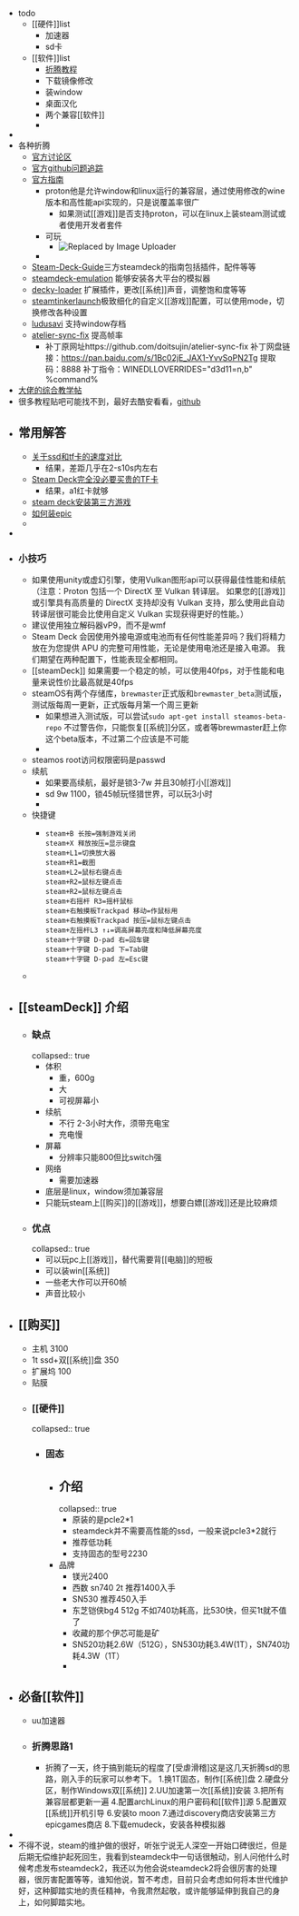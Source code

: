 - todo
	- [[硬件]]list
		- 加速器
		- sd卡
	- [[软件]]list
		- [折腾教程](https://bbs.a9vg.com/thread-8869286-1-1.html)
		- 下载镜像修改
		- 装window
		- 桌面汉化
		- 两个兼容[[软件]]
		-
-
- 各种折腾
	- [官方讨论区](https://steamcommunity.com/groups/steamuniverse/discussions/1/)
	- [官方github问题追踪](https://github.com/ValveSoftware/SteamOS/issues)
	- [官方指南](https://partner.steamgames.com/doc/steamdeck)
		- proton他是允许window和linux运行的兼容层，通过使用修改的wine版本和高性能api实现的，只是说覆盖率很广
			- 如果测试[[游戏]]是否支持proton，可以在linux上装steam测试或者使用开发者套件
		- 可玩
			- ![Replaced by Image Uploader](https://s2.loli.net/2023/06/26/SOT8r3uUHAyt5FQ.png)
		-
	- [Steam-Deck-Guide](https://github.com/mikeroyal/Steam-Deck-Guide)三方steamdeck的指南包括插件，配件等等
	- [steamdeck-emulation](https://github.com/n1ckoates/steamdeck-emulation) 能够安装各大平台的模拟器
	- [decky-loader](https://github.com/SteamDeckHomebrew/decky-loader) 扩展插件，更改[[系统]]声音，调整饱和度等等
	- [steamtinkerlaunch](https://github.com/sonic2kk/steamtinkerlaunch)极致细化的自定义[[游戏]]配置，可以使用mode，切换修改各种设置
	- [ludusavi](https://github.com/mtkennerly/ludusavi) 支持window存档
	- [atelier-sync-fix](https://github.com/doitsujin/atelier-sync-fix) 提高帧率
		- 补丁原网址https://github.com/doitsujin/atelier-sync-fix
		  补丁网盘链接：https://pan.baidu.com/s/1Bc02jE_JAX1-YvvSoPN2Tg 
		  提取码：8888 
		  补丁指令：WINEDLLOVERRIDES="d3d11=n,b" %command%
- [大佬的综合教学帖](https://www.zhihu.com/column/c_1597940398197800960)
- 很多教程贴吧可能找不到，最好去酷安看看，[github](https://github.com/search?q=steamdeck&type=topics)
- ## 常用解答
	- [关于ssd和tf卡的速度对比](https://g.nga.cn/read.php?tid=35068555&rand=729)
		- 结果，差距几乎在2-s10s内左右
	- [Steam Deck完全没必要买贵的TF卡](https://tieba.baidu.com/p/8052545313)
		- 结果，a1红卡就够
	- [steam deck安装第三方游戏](https://bbs.a9vg.com/thread-8869286-1-1.html)
	- [如何装epic](https://www.coolapk.com/feed/42469989?shareKey=MzA4OTQ3ODdhZDExNjQ3NTU3MDc~&shareUid=25102075&shareFrom=com.coolapk.market_13.1.3)
	-
-
- ### 小技巧
	- 如果使用unity或虚幻引擎，使用Vulkan图形api可以获得最佳性能和续航（注意：Proton 包括一个 DirectX 至 Vulkan 转译层。 如果您的[[游戏]]或引擎具有高质量的 DirectX 支持却没有 Vulkan 支持，那么使用此自动转译层很可能会比使用自定义 Vulkan 实现获得更好的性能。）
	- 建议使用独立解码器vP9，而不是wmf
	- Steam Deck 会因使用外接电源或电池而有任何性能差异吗？我们将精力放在为您提供 APU 的完整可用性能，无论是使用电池还是接入电源。 我们期望在两种配置下，性能表现全都相同。
	- [[steamDeck]] 如果需要一个稳定的帧，可以使用40fps，对于性能和电量来说性价比最高就是40fps
	- steamOS有两个存储库，`brewmaster`正式版和`brewmaster_beta`测试版，测试版每周一更新，正式版每月第一个周三更新
		- 如果想进入测试版，可以尝试`sudo apt-get install steamos-beta-repo`
		  不过警告你，只能恢复[[系统]]分区，或者等brewmaster赶上你这个beta版本，不过第二个应该是不可能
		-
	- steamos root访问权限密码是passwd
	- 续航
		- 如果要高续航，最好是锁3-7w 并且30帧打小[[游戏]]
		- sd 9w 1100，锁45帧玩怪猎世界，可以玩3小时
		-
	- 快捷键
		- ```
		  steam+B 长按=强制游戏关闭
		  steam+X 释放按压=显示键盘
		  steam+L1=切换放大器
		  steam+R1=截图
		  steam+L2=鼠标右键点击
		  steam+R2=鼠标左键点击
		  steam+R2=鼠标左键点击
		  steam+右摇杆 R3=摇杆鼠标
		  steam+右触摸板Trackpad 移动=作鼠标用
		  steam+右触摸板Trackpad 按压=鼠标左键点击
		  steam+左摇杆L3 ↑↓=调高屏幕亮度和降低屏幕亮度
		  steam+十字键 D-pad 右=回车键
		  steam+十字键 D-pad 下=Tab键
		  steam+十字键 D-pad 左=Esc键
		  ```
	-
- ## [[steamDeck]] 介绍
	- ### 缺点
	  collapsed:: true
		- 体积
			- 重，600g
			- 大
			- 可视屏幕小
		- 续航
			- 不行 2-3小时大作，须带充电宝
			- 充电慢
		- 屏幕
			- 分辨率只能800但比switch强
		- 网络
			- 需要加速器
		- 底层是linux，window须加兼容层
		- 只能玩steam上[[购买]]的[[游戏]]，想要白嫖[[游戏]]还是比较麻烦
	- ### 优点
	  collapsed:: true
		- 可以玩pc上[[游戏]]，替代需要背[[电脑]]的短板
		- 可以装win[[系统]]
		- 一些老大作可以开60帧
		- 声音比较小
- ## [[购买]]
	- 主机 3100
	- 1t ssd+双[[系统]]盘 350
	- 扩展坞 100
	- 贴膜
	- ###  [[硬件]]
	  collapsed:: true
		- ### 固态
			- ## 介绍
			  collapsed:: true
				- 原装的是pcle2*1
				- steamdeck并不需要高性能的ssd，一般来说pcle3*2就行
				- 推荐低功耗
				- 支持固态的型号2230
			- 品牌
				- 镁光2400
				- 西数 sn740 2t 推荐1400入手
				- SN530 推荐450入手
				- 东芝铠侠bg4 512g 不如740功耗高，比530快，但买1t就不值了
				- 收藏的那个伊芯可能是矿
				- SN520功耗2.6W（512G），SN530功耗3.4W(1T），SN740功耗4.3W（1T）
				-
- ## 必备[[软件]]
	- uu加速器
	- ### 折腾思路1
		- 折腾了一天，终于搞到能玩的程度了[受虐滑稽]这是这几天折腾sd的思路，刚入手的玩家可以参考下。
		  1.换1T固态，制作[[系统]]盘
		  2.硬盘分区，制作Windows双[[系统]]
		  2.UU加速第一次[[系统]]安装
		  3.把所有兼容层都更新一遍
		  4.配置archLinux的用户密码和[[软件]]源
		  5.配置双[[系统]]开机引导
		  6.安装to moon
		  7.通过discovery商店安装第三方epicgames商店
		  8.下载emudeck，安装各种模拟器
-
- 不得不说，steam的维护做的很好，听张宁说无人深空一开始口碑很烂，但是后期无偿维护起死回生，我看到steamdeck中一句话很触动，别人问他什么时候考虑发布steamdeck2，我还以为他会说steamdeck2将会很厉害的处理器，很厉害配置等等，谁知他说，暂不考虑，目前只会考虑如何将本世代维护好，这种脚踏实地的责任精神，令我肃然起敬，或许能够延伸到我自己的身上，如何脚踏实地。